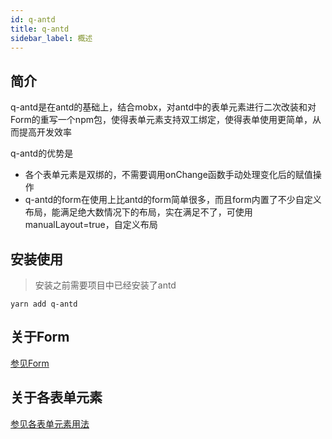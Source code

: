 ```yaml
---
id: q-antd
title: q-antd
sidebar_label: 概述
---
```


## 简介

q-antd是在antd的基础上，结合mobx，对antd中的表单元素进行二次改装和对Form的重写一个npm包，使得表单元素支持双工绑定，使得表单使用更简单，从而提高开发效率

q-antd的优势是
* 各个表单元素是双绑的，不需要调用onChange函数手动处理变化后的赋值操作
* q-antd的form在使用上比antd的form简单很多，而且form内置了不少自定义布局，能满足绝大数情况下的布局，实在满足不了，可使用manualLayout=true，自定义布局

## 安装使用

> 安装之前需要项目中已经安装了antd

`yarn add q-antd`

## 关于Form

[参见Form](form.md)

## 关于各表单元素

[参见各表单元素用法](fields.md)



